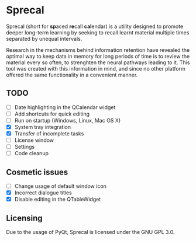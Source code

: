 # Sprecal
Sprecal (short for **sp**aced **re**call **cal**endar) is a utility designed to promote deeper long-term learning by seeking to recall learnt material multiple times separated by unequal intervals. 

Research in the mechanisms behind information retention have revealed the optimal way to keep data in memory for long periods of time is to review the material every so often, to strenghten the neural pathways leading to it. This tool was created with this information in mind, and since no other platform offered the same functionality in a convenient manner.

## TODO
- [ ] Date highlighting in the QCalendar widget 
- [ ] Add shortcuts for quick editing
- [ ] Run on startup (Windows, Linux, Mac OS X)
- [x] System tray integration
- [x] Transfer of incomplete tasks
- [ ] License window
- [ ] Settings
- [ ] Code cleanup

## Cosmetic issues
- [ ] Change usage of default window icon
- [x] Incorrect dialogue titles
- [x] Disable editing in the QTableWidget

## Licensing
Due to the usage of PyQt, Sprecal is licensed under the GNU GPL 3.0.
